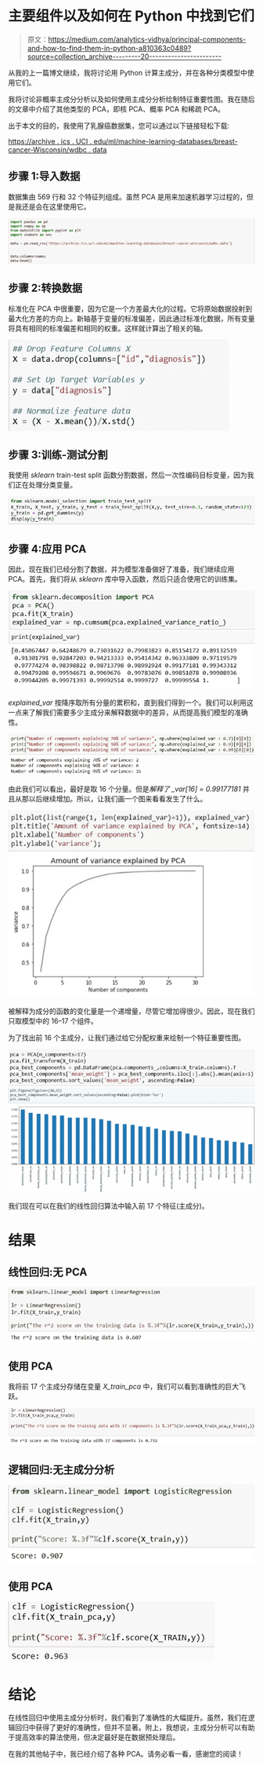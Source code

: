 # 主要组件以及如何在 Python 中找到它们

> 原文：<https://medium.com/analytics-vidhya/principal-components-and-how-to-find-them-in-python-a810363c0489?source=collection_archive---------20----------------------->

从我的上一篇博文继续，我将讨论用 Python 计算主成分，并在各种分类模型中使用它们。

我将讨论非概率主成分分析以及如何使用主成分分析绘制特征重要性图。我在随后的文章中介绍了其他类型的 PCA，即核 PCA、概率 PCA 和稀疏 PCA。

出于本文的目的，我使用了乳腺癌数据集，您可以通过以下链接轻松下载:

[https://archive . ics . UCI . edu/ml/machine-learning-databases/breast-cancer-Wisconsin/wdbc . data](https://archive.ics.uci.edu/ml/machine-learning-databases/breast-cancer-wisconsin/wdbc.data)

## 步骤 1:导入数据

数据集由 569 行和 32 个特征列组成。虽然 PCA 是用来加速机器学习过程的，但是我还是会在这里使用它。

![](img/3322444d5759e7f9809a2ffca37b1214.png)

## 步骤 2:转换数据

标准化在 PCA 中很重要，因为它是一个方差最大化的过程。它将原始数据投射到最大化方差的方向上。新轴基于变量的标准偏差，因此通过标准化数据，所有变量将具有相同的标准偏差和相同的权重。这样就计算出了相关的轴。

![](img/66ed057911ff111766b59decd7d47245.png)

## 步骤 3:训练-测试分割

我使用 *sklearn* train-test split 函数分割数据，然后一次性编码目标变量，因为我们正在处理分类变量。

![](img/99a56eaf64ed5c077f6ab552743891be.png)

## 步骤 4:应用 PCA

因此，现在我们已经分割了数据，并为模型准备做好了准备，我们继续应用 PCA。首先，我们将从 *sklearn* 库中导入函数，然后只适合使用它的训练集。

![](img/cb7480de79c7ba54b4bb388b2ddca586.png)![](img/9374d032c0b420f29f33a98604bac282.png)

*explained_var* 按降序取所有分量的累积和，直到我们得到一个。我们可以利用这一点来了解我们需要多少主成分来解释数据中的差异，从而提高我们模型的准确性。

![](img/2d53f55280a2d8d1e3b0e593dcd69056.png)

由此我们可以看出，最好是取 16 个分量。但是*解释了 _var[16] = 0.99177181* 并且从那以后继续增加。所以，让我们画一个图来看看发生了什么。

![](img/9f3b35663437f9b8f948ae830837fdc0.png)

被解释为成分的函数的变化量是一个递增量，尽管它增加得很少。因此，现在我们只取模型中的 16–17 个组件。

为了找出前 16 个主成分，让我们通过给它分配权重来绘制一个特征重要性图。

![](img/79dbcbd76ce651a8893780bddba983e0.png)![](img/adb233fc1d902f264e8a746e72d777ba.png)

我们现在可以在我们的线性回归算法中输入前 17 个特征(主成分)。

# 结果

## 线性回归:无 PCA

![](img/9c4a0daec665c7416fb3a767951abeb1.png)

## 使用 PCA

我将前 17 个主成分存储在变量 *X_train_pca* 中，我们可以看到准确性的巨大飞跃。

![](img/475356ed316ce1eebc0d3f99bef3b35a.png)

## 逻辑回归:无主成分分析

![](img/0dbbfc8b39c68190ffba018d2982d482.png)

## 使用 PCA

![](img/0f42c67def8420d19772e19985a29de3.png)

# 结论

在线性回归中使用主成分分析时，我们看到了准确性的大幅提升。虽然，我们在逻辑回归中获得了更好的准确性，但并不显著。附上，我想说，主成分分析可以有助于提高效率的算法使用，但决定最好是在数据预处理后。

在我的其他帖子中，我已经介绍了各种 PCA。请务必看一看，感谢您的阅读！